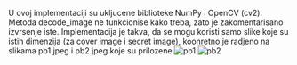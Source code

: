 U ovoj implementaciji su ukljucene biblioteke NumPy i OpenCV (cv2).
Metoda decode_image ne funkcionise kako treba, zato je zakomentarisano izvrsenje iste.
Implementacija je takva, da se mogu koristi samo slike koje su istih dimenzija (za cover image i secret image), koonretno je radjeno na slikama pb1.jpeg i pb2.jpeg koje su prilozene
![pb1](https://github.com/akricak/digitalna-forentika/assets/144812315/7d599f85-ee35-4818-92c0-31cb9c8cac89)
![pb2](https://github.com/akricak/digitalna-forentika/assets/144812315/f9a6bfc7-ff93-4b81-8b6e-909d5acab63f)
